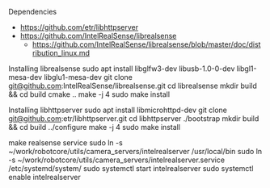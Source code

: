 Dependencies
* https://github.com/etr/libhttpserver
* https://github.com/IntelRealSense/librealsense
  * https://github.com/IntelRealSense/librealsense/blob/master/doc/distribution_linux.md


Installing librealsense
    sudo apt install libglfw3-dev libusb-1.0-0-dev libgl1-mesa-dev libglu1-mesa-dev
    git clone git@github.com:IntelRealSense/librealsense.git
    cd librealsense
    mkdir build && cd build
    cmake ..
    make -j 4
    sudo make install
    
Installing libhttpserver
    sudo apt install libmicrohttpd-dev
    git clone git@github.com:etr/libhttpserver.git
    cd libhttpserver
    ./bootstrap
    mkdir build && cd build
    ../configure
    make -j 4
    sudo make install

make realsense service
    sudo ln -s ~/work/robotcore/utils/camera_servers/intelrealserver /usr/local/bin
    sudo ln -s ~/work/robotcore/utils/camera_servers/intelrealserver.service /etc/systemd/system/
    sudo systemctl start intelrealserver
    sudo systemctl enable intelrealserver
